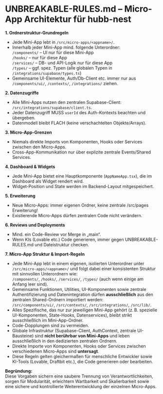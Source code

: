 # UNBREAKABLE-RULES.md – Micro-App Architektur für hubb-nest

**1. Ordnerstruktur-Grundregeln**
- Jede Mini-App lebt in `/src/micro-apps/<appname>/`.
- Innerhalb jeder Mini-App mind. folgende Unterordner:  
  `/components/` – UI nur für diese Mini-App  
  `/hooks/` – nur für diese App  
  `/services/` – DB- und API-Logik nur für diese App  
  `/types/` – ggf. spez. Typen (alle globalen Typen in `/integrations/supabase/types.ts`)
- Gemeinsame UI-Elemente, Auth/Db-Client etc. immer nur aus `/components/ui/`, `/contexts/`, `/integrations/` ziehen.

**2. Datenzugriffe**
- Alle Mini-Apps nutzen den zentralen Supabase-Client: `/src/integrations/supabase/client.ts`.
- Jeder Datenzugriff MUSS `userId` des Auth-Kontexts beachten und übergeben.
- Datenmodell bleibt FLACH (keine verschachtelten Objekte/Arrays).

**3. Micro-App-Grenzen**
- Niemals direkte Imports von Komponenten, Hooks oder Services zwischen den Micro-Apps.
- Cross-App-Kommunikation nur über explizite zentrale Events/Shared Services.

**4. Dashboard & Widgets**
- Jede Mini-App bietet eine Hauptkomponente (`AppNameApp.tsx`), die im Dashboard als Widget rendert wird.
- Widget-Position und State werden im Backend-Layout mitgespeichert.

**5. Erweiterung**
- Neue Micro-Apps: immer eigenen Ordner, keine zentrale /src/pages Erweiterung!
- Existierende Micro-Apps dürfen zentralen Code nicht verändern.

**6. Reviews und Deployments**
- Mind. ein Code-Review vor Merge in „main“.
- Wenn KIs (Lovable etc.) Code generieren, immer gegen UNBREAKABLE-RULES.md und Dateistruktur checken.

**7. Micro-App Struktur & Import-Regeln**

- Jede Mini-App lebt in einem eigenen, isolierten Unterordner unter `/src/micro-apps/<appname>/` und folgt dabei einer konsistenten Struktur mit sinnvollen Unterordnern wie:  
  `/components/`, `/hooks/`, `/services/`, `/types/` (auch wenn einige am Anfang leer sind).  
- Gemeinsame Funktionen, Utilities, UI-Komponenten sowie zentrale Authentifizierung und Datenintegration dürfen **ausschließlich** aus den zentralen Shared-Ordnern importiert werden:  
  `/src/components/ui/`, `/src/contexts/`, `/src/integrations/`, `/src/lib/`.  
- Alles Spezifische, das nur zur jeweiligen Mini-App gehört (z. B. spezielle UI-Komponenten, State-Hooks, Datenservices), bleibt strikt ausschließlich im Mini-App-Ordner.  
- Code-Dopplungen sind zu vermeiden.  
- Globale Infrastruktur (Supabase-Client, AuthContext, zentrale UI-Bausteine) sind **nicht berührbar von Mini-Apps** und leben ausschließlich in den dedizierten zentralen Ordnern.  
- Direkte Importe von Komponenten, Hooks oder Services zwischen verschiedenen Micro-Apps sind **untersagt**.  
- Diese Regeln gelten gleichermaßen für menschliche Entwickler sowie KI-Tools (Lovable, Draftbit etc.), die Code generieren oder bearbeiten.  

**Begründung:**  
Diese Vorgaben sichern eine saubere Trennung von Verantwortlichkeiten, sorgen für Modularität, erleichtern Wartbarkeit und Skalierbarkeit sowie eine sichere und kontrollierte Weiterentwicklung der einzelnen Micro-Apps.
